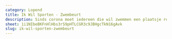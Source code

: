 ```yaml
---
category: Lopend
title: Ik Wil Sporten - Zwembeurt
description: Sinds corona moet iedereen die wil zwemmen een plaatsje reserveren in het zwembad. Dat kan enkel online via de website van Farys. In deze proceswandeling testen we dit online proces.
sheet: 1i1NIbeBKFnHlHbs3rS9pHTLCGR3c9JBHgcTkN16gAvk
slug: ik-wil-sporten-zwembeurt
---
```

